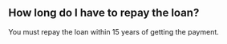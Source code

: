 ##  How long do I have to repay the loan?

You must repay the loan within 15 years of getting the payment.
